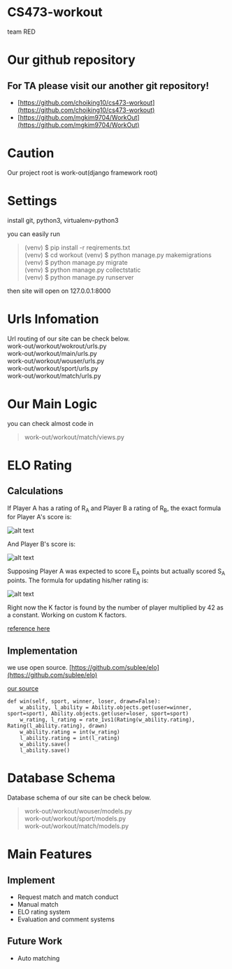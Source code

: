 # CS473-workout
team RED 



# Our github repository
## For TA please visit our another git repository!
 - [https://github.com/choiking10/cs473-workout](https://github.com/choiking10/cs473-workout)
 - [https://github.com/mgkim9704/WorkOut](https://github.com/mgkim9704/WorkOut)

# Caution 
Our project root is work-out(django framework root)

# Settings
install git, python3, virtualenv-python3

you can easily run  

> (venv) $ pip install -r reqirements.txt   
> (venv) $ cd workout
> (venv) $ python manage.py makemigrations  
> (venv) $ python manage.py migrate  
> (venv) $ python manage.py collectstatic  
> (venv) $ python manage.py runserver  

then site will open on 127.0.0.1:8000  

# Urls Infomation
Url routing of our site can be check below.  
work-out/workout/wokrout/urls.py  
work-out/workout/main/urls.py  
work-out/workout/wouser/urls.py  
work-out/workout/sport/urls.py  
work-out/workout/match/urls.py  

# Our Main Logic
you can check almost code in   
> work-out/workout/match/views.py  

# ELO Rating
## Calculations
If Player A has a rating of R<sub>A</sub> and Player B a rating of R<sub>B</sub>, the exact formula for Player A's score is:

![alt text](https://wikimedia.org/api/rest_v1/media/math/render/svg/51346e1c65f857c0025647173ae48ddac904adcb)

And Player B's score is:

![alt text](https://wikimedia.org/api/rest_v1/media/math/render/svg/4b340e7d15e61ee7d90f428dcf7f4b3c049d89ff)

Supposing Player A was expected to score E<sub>A</sub> points but actually scored S<sub>A</sub> points. The formula for updating his/her rating is:

![alt text](https://wikimedia.org/api/rest_v1/media/math/render/svg/09a11111b433582eccbb22c740486264549d1129)

Right now the K factor is found by the number of player multiplied by 42 as a constant. Working on custom K factors.

[reference here](https://github.com/HankMD/EloPy/blob/master/README.md)

## Implementation
we use open source.
[https://github.com/sublee/elo](https://github.com/sublee/elo)

[our source](https://github.com/choiking10/cs473-workout/blob/f179291e8f96f141b3462a7e42638b5480daef39/work-out/workout/match/views.py#L115-L135)
```
def win(self, sport, winner, loser, drawn=False):
    w_ability, l_ability = Ability.objects.get(user=winner, sport=sport), Ability.objects.get(user=loser, sport=sport)
    w_rating, l_rating = rate_1vs1(Rating(w_ability.rating), Rating(l_ability.rating), drawn)
    w_ability.rating = int(w_rating)
    l_ability.rating = int(l_rating)
    w_ability.save()
    l_ability.save()
```

# Database Schema

Database schema of our site can be check below.  

> work-out/workout/wouser/models.py  
> work-out/workout/sport/models.py  
> work-out/workout/match/models.py  


# Main Features

## Implement
- Request match and match conduct
- Manual match
- ELO rating system
- Evaluation and comment systems

## Future Work
- Auto matching
